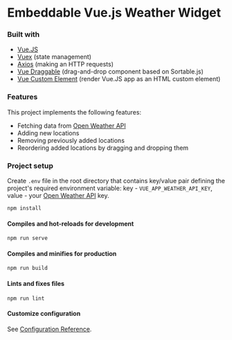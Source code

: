 # Embeddable Vue.js Weather Widget

### Built with

* [Vue.JS](https://vuejs.org/)
* [Vuex](https://vuex.vuejs.org/) (state management)
* [Axios](https://axios-http.com/) (making an HTTP requests)
* [Vue Draggable](https://sortablejs.github.io/Vue.Draggable/#/simple) (drag-and-drop component based on Sortable.js)
* [Vue Custom Element](https://karol-f.github.io/vue-custom-element/#//) (render Vue.JS app as an HTML custom element)

### Features

This project implements the following features:

* Fetching data from [Open Weather API](https://openweathermap.org/api)
* Adding new locations
* Removing previously added locations
* Reordering added locations by dragging and dropping them

### Project setup
Create ```.env``` file in the root directory that contains key/value pair
defining the project's required environment variable:
key - ```VUE_APP_WEATHER_API_KEY```,
value - your [Open Weather API](https://openweathermap.org/api) key.
```
npm install
```

#### Compiles and hot-reloads for development
```
npm run serve
```

#### Compiles and minifies for production
```
npm run build
```

#### Lints and fixes files
```
npm run lint
```

#### Customize configuration
See [Configuration Reference](https://cli.vuejs.org/config/).
